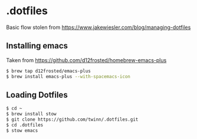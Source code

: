 # .dotfiles

Basic flow stolen from https://www.jakewiesler.com/blog/managing-dotfiles

## Installing emacs
Taken from https://github.com/d12frosted/homebrew-emacs-plus
```sh
$ brew tap d12frosted/emacs-plus
$ brew install emacs-plus --with-spacemacs-icon
```
## Loading Dotfiles

```sh
$ cd ~
$ brew install stow
$ git clone https://github.com/twinn/.dotfiles.git
$ cd .dotfiles
$ stow emacs
```


